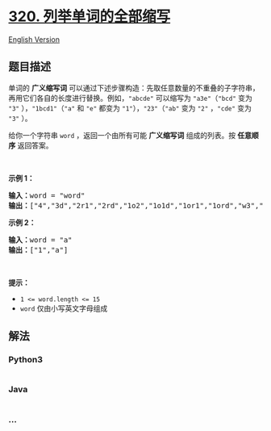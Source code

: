 # [320. 列举单词的全部缩写](https://leetcode-cn.com/problems/generalized-abbreviation)

[English Version](/solution/0300-0399/0320.Generalized%20Abbreviation/README_EN.md)

## 题目描述

<!-- 这里写题目描述 -->

<p>单词的 <strong>广义缩写词</strong> 可以通过下述步骤构造：先取任意数量的不重叠的子字符串，再用它们各自的长度进行替换。例如，<code>"abcde"</code> 可以缩写为 <code>"a3e"</code>（<code>"bcd"</code> 变为 <code>"3"</code> ），<code>"1bcd1"</code>（<code>"a"</code> 和 <code>"e"</code> 都变为 <code>"1"</code>），<code>"23"</code>（<code>"ab"</code> 变为 <code>"2"</code> ，<code>"cde"</code> 变为 <code>"3"</code> ）。</p>

<p>给你一个字符串 <code>word</code> ，返回一个由所有可能 <strong>广义缩写词</strong> 组成的列表。按 <strong>任意顺序</strong> 返回答案。</p>

<p> </p>

<p><strong>示例 1：</strong></p>

<pre>
<strong>输入：</strong>word = "word"
<strong>输出：</strong>["4","3d","2r1","2rd","1o2","1o1d","1or1","1ord","w3","w2d","w1r1","w1rd","wo2","wo1d","wor1","word"]
</pre>

<p><strong>示例 2：</strong></p>

<pre>
<strong>输入：</strong>word = "a"
<strong>输出：</strong>["1","a"]
</pre>

<p> </p>

<p><strong>提示：</strong></p>

<ul>
	<li><code>1 <= word.length <= 15</code></li>
	<li><code>word</code> 仅由小写英文字母组成</li>
</ul>


## 解法

<!-- 这里可写通用的实现逻辑 -->

<!-- tabs:start -->

### **Python3**

<!-- 这里可写当前语言的特殊实现逻辑 -->

```python

```

### **Java**

<!-- 这里可写当前语言的特殊实现逻辑 -->

```java

```

### **...**

```

```

<!-- tabs:end -->
